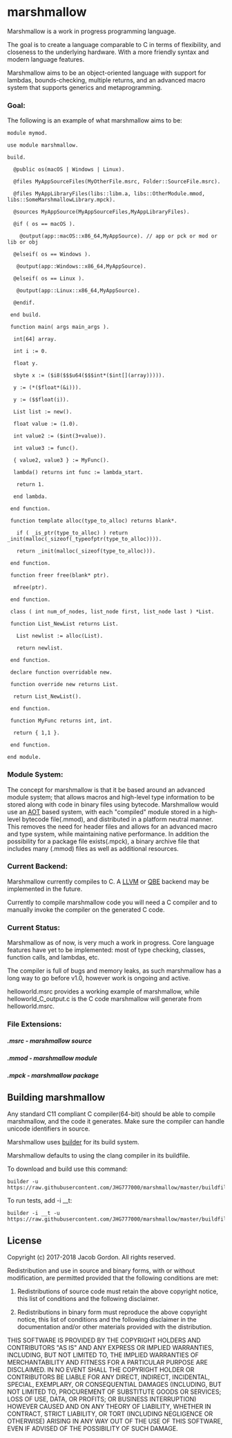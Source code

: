 # marshmallow


Marshmallow is a work in progress programming language.

The goal is to create a language comparable to C in terms of flexibility, and closeness to the underlying hardware. With a more friendly syntax and modern language features.

Marshmallow aims to be an object-oriented language with support for lambdas, bounds-checking, multiple returns, and an advanced macro system that supports generics and metaprogramming.

### Goal:

The following is an example of what marshmallow aims to be:

	module mymod.

    use module marshmallow.

    build.

      @public os(macOS | Windows | Linux).

      @files MyAppSourceFiles(MyOtherFile.msrc, Folder::SourceFile.msrc).

      @files MyAppLibraryFiles(libs::libm.a, libs::OtherModule.mmod, libs::SomeMarshmallowLibrary.mpck).

      @sources MyAppSource(MyAppSourceFiles,MyAppLibraryFiles).

      @if ( os == macOS ).

        @output(app::macOS::x86_64,MyAppSource). // app or pck or mod or lib or obj

      @elseif( os == Windows ).

       @output(app::Windows::x86_64,MyAppSource).

      @elseif( os == Linux ).

       @output(app::Linux::x86_64,MyAppSource).

      @endif.

     end build.

     function main( args main_args ).

      int[64] array.

      int i := 0.

      float y.

      sbyte x := ($i8($$$u64($$$int*($int[](array))))).

      y := (*($float*(&i))).

      y := ($$float(i)).
 
      List list := new().

      float value := (1.0).

      int value2 := ($int(3+value)).

      int value3 := func().

      { value2, value3 } := MyFunc().

      lambda() returns int func := lambda_start.

       return 1.

      end lambda.

     end function.

     function template alloc(type_to_alloc) returns blank*.

       if ( _is_ptr(type_to_alloc) ) return _init(malloc(_sizeof(_typeofptr(type_to_alloc)))).

       return _init(malloc(_sizeof(type_to_alloc))).

     end function.

     function freer free(blank* ptr).

      mfree(ptr).

     end function.

     class ( int num_of_nodes, list_node first, list_node last ) *List.

     function List_NewList returns List.

       List newlist := alloc(List).

       return newlist.

     end function.

     declare function overridable new.

     function override new returns List.

      return List_NewList().

     end function.

     function MyFunc returns int, int.

      return { 1,1 }.

     end function.

    end module.

### Module System:

The concept for marshmallow is that it be based around an advanced module system; that allows macros and high-level type information to be stored along with code in binary files using bytecode. Marshmallow would use an [AOT](https://en.wikipedia.org/wiki/Ahead-of-time_compilation) based system, with each "compiled" module stored in a high-level bytecode file(.mmod), and distributed in a platform neutral manner. This removes the need for header files and allows for an advanced macro and type system, while maintaining native performance. In addition the possibility for a package file exists(.mpck), a binary archive file that includes many (.mmod) files as well as additional resources.

### Current Backend:

Marshmallow currently compiles to C. A [LLVM](https://llvm.org) or [QBE](https://c9x.me/compile/) backend may be implemented in the future.

Currently to compile marshmallow code you will need a C compiler and to manually invoke the compiler on the generated C code.

### Current Status:

Marshmallow as of now, is very much a work in progress. Core language features have yet to be implemented: most of type checking, classes, function calls, and lambdas, etc.

The compiler is full of bugs and memory leaks, as such marshmallow has a long way to go before v1.0, however work is ongoing and active.

helloworld.msrc provides a working example of marshmallow, while helloworld\_C_output.c is the C code marshmallow will  generate from helloworld.msrc.

### File Extensions:

##### .msrc - marshmallow source

##### .mmod - marshmallow module

##### .mpck - marshmallow package

## Building marshmallow

Any standard C11 compliant C compiler(64-bit) should be able to compile marshmallow, and the code it generates. Make sure the compiler can handle unicode identifiers in source.

Marshmallow uses [builder][1] for its build system.

[1]:https://github.com/JHG777000/builder

Marshmallow defaults to using the clang compiler in its buildfile.

To download and build use this command:

	builder -u https://raw.githubusercontent.com/JHG777000/marshmallow/master/buildfile
	
To run tests, add -i __t:

	builder -i __t -u https://raw.githubusercontent.com/JHG777000/marshmallow/master/buildfile 
## License


 Copyright (c) 2017-2018 Jacob Gordon. All rights reserved.
 
 Redistribution and use in source and binary forms, with or without modification, are permitted provided that the following conditions are met:
 
 1. Redistributions of source code must retain the above copyright notice, this list of conditions and the following disclaimer.
 
 2. Redistributions in binary form must reproduce the above copyright notice, this list of conditions and the following disclaimer in the
 documentation and/or other materials provided with the distribution.
 
 THIS SOFTWARE IS PROVIDED BY THE COPYRIGHT HOLDERS AND CONTRIBUTORS "AS IS" AND ANY EXPRESS OR IMPLIED WARRANTIES, INCLUDING, BUT NOT LIMITED TO, THE
 IMPLIED WARRANTIES OF MERCHANTABILITY AND FITNESS FOR A PARTICULAR PURPOSE ARE DISCLAIMED. IN NO EVENT SHALL THE COPYRIGHT HOLDER OR CONTRIBUTORS BE LIABLE
 FOR ANY DIRECT, INDIRECT, INCIDENTAL, SPECIAL, EXEMPLARY, OR CONSEQUENTIAL DAMAGES (INCLUDING, BUT NOT LIMITED TO, PROCUREMENT OF SUBSTITUTE GOODS OR
 SERVICES; LOSS OF USE, DATA, OR PROFITS; OR BUSINESS INTERRUPTION) HOWEVER CAUSED AND ON ANY THEORY OF LIABILITY, WHETHER IN CONTRACT, STRICT LIABILITY, OR
 TORT (INCLUDING NEGLIGENCE OR OTHERWISE) ARISING IN ANY WAY OUT OF THE USE OF THIS SOFTWARE, EVEN IF ADVISED OF THE POSSIBILITY OF SUCH DAMAGE.
 
